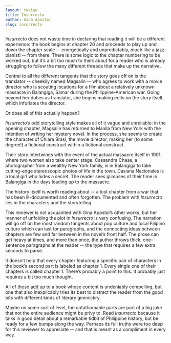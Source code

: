 ```yaml
---
layout: review
title: Insurrecto
author: Gina Apostol
slug: insurrecto
---
```


*Insurrecto* does not waste time in declaring that reading it will be a different experience: the book begins at chapter 20 and proceeds to play up and down the chapter scale -- energetically and unpredictably, much like a jazz pianist! -- from there. There is some logic to the chapter numbering to be worked out, but it’s a bit too much to think about for a reader who is already struggling to follow the many different threads that make up the narrative.

Central to all the different tangents that the story goes off on is the translator -- cheekily named Magsalin -- who agrees to work with a movie director who is scouting locations for a film about a relatively unknown massacre in Balangiga, Samar during the Philippine-American war. Going beyond her duties as translator, she begins making edits on the story itself, which infuriates the director.

Or does all of this actually happen?

*Insurrecto’s* odd storytelling style makes all of it vague and unreliable: in the opening chapter, Magsalin has returned to Manila from New York with the intention of writing her mystery novel. In the process, she seems to create the character of Chiara Brasi, the movie director, making her (to some degree!) a fictional construct within a fictional construct.

Their story intertwines with the event of the actual massacre itself in 1901, where two women also take center stage. Cassandra Chase, a photographer from a wealthy New York family, is in Balangiga to take cutting-edge stereoscopic photos of life in the town. Casiana Nacionales is a local girl who hides a secret. The reader sees glimpses of their time in Balangiga in the days leading up to the massacre.

The history itself is worth reading about -- a lost chapter from a war that has been ill-documented and often forgotten. The problem with *Insurrecto* lies in the characters and the storytelling.

This reviewer is not acquainted with Gina Apostol’s other works, but her manner of unfolding the plot in *Insurrecto* is very confusing. The narration will go off on the most random tangents about pop culture and local Filipino culture which can last for paragraphs, and the connecting ideas between chapters are few and far between in the novel’s front half. The prose can get heavy at times, and more than once, the author throws thick, one-sentence paragraphs at the reader -- the type that requires a few extra seconds to parse.

It doesn’t help that every chapter featuring a specific pair of characters in the book’s second part is labeled as chapter 1. Every single one of their chapters is called chapter 1. There’s probably a point to this. It probably just requires a bit too much thought.

All of these add up to a book whose content is undeniably compelling, but one that also inexplicably tries its best to distract the reader from the good bits with different kinds of literary gimmickry.

Maybe on some sort of level, the unfathomable parts are part of a big joke that not the entire audience might be privy to. Read *Insurrecto* because it talks in good detail about a remarkable tidbit of Philippine history, but be ready for a few bumps along the way. Perhaps its full truths were too deep for this reviewer to appreciate -- and that is meant as a compliment in every way.